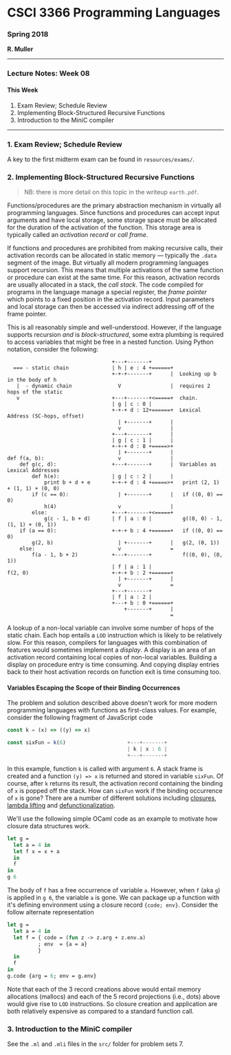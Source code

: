 





# CSCI 3366 Programming Languages

### Spring 2018

**R. Muller**

------

### Lecture Notes: Week 08

#### This Week

1. Exam Review; Schedule Review
2. Implementing Block-Structured Recursive Functions
3. Introduction to the MiniC compiler

---

### 1. Exam Review; Schedule Review

A key to the first midterm exam can be found in `resources/exams/`.

### 2. Implementing Block-Structured Recursive Functions

>  NB: there is more detail on this topic in the writeup `earth.pdf`. 

Functions/procedures are the primary abstraction mechanism in virtually all programming languages. Since functions and procedures can accept input arguments and have local storage, some storage space must be allocated for the duration of the activation of the function. This storage area is typically called an *activation record* or *call frame*. 

If functions and procedures are prohibited from making recursive calls, their activation records can be allocated in static memory — typically the `.data` segment of the image. But virtually all modern programming languages support recursion. This means that multiple activations of the same function or procedure can exist at the same time. For this reason, activation records are usually allocated in a stack, the *call stack*. The code compiled for programs in the language manage a special register, the *frame pointer* which points to a fixed position in the activation record. Input parameters and local storage can then be accessed via indirect addressing off of the frame pointer.

This is all reasonably simple and well-understood. However, if the language supports recursion *and* is *block-structured*, some extra plumbing is required to access variables that might be free in a nested function. Using Python notation, consider the following:

```
                                  +---+-------+
  === - static chain              | h | e : 4 +======+
                                  +-+-+-------+      |  Looking up b in the body of h
   |  - dynamic chain               V                |  requires 2 hops of the static
   v                              +---+-------+<=====+  chain.
                                  | g | c : 0 |
                                  +-+-+ d : 12+======+  Lexical Address (SC-hops, offset)
                                    | +-------+      |                                  
                                    v                |
                                  +---+-------+      |
                                  | g | c : 1 |      |
                                  +-+-+ d : 8 +=====>+
                                    | +-------+      |
def f(a, b):                        v                |
    def g(c, d):                  +---+-------+      |  Variables as Lexical Addresses
        def h(e):                 | g | c : 2 |      |
            print b + d + e       +-+-+ d : 4 +=====>+   print (2, 1) + (1, 1) + (0, 0)
        if (c == 0):                | +-------+      |   if ((0, 0) == 0)
            h(4)                    v                |
        else:                     +---+-------+<=====+
            g(c - 1, b + d)       | f | a : 0 |          g((0, 0) - 1, (1, 1) + (0, 1))
    if (a == 0):                  +-+-+ b : 4 +======+   if ((0, 0) == 0)
    	g(2, b)                     | +-------+      |   g(2, (0, 1))
    else:                           v                =
        f(a - 1, b + 2)           +---+-------+          f((0, 0), (0, 1))
                                  | f | a : 1 |
f(2, 0)                           +-+-+ b : 2 +======+
                                    | +-------+      |
                                    v                =
                                  +---+-------+ 
                                  | f | a : 2 |
                                  +---+ b : 0 +======+
                                      +-------+      |
                                                     =
```

A lookup of a non-local variable can involve some number of hops of the static chain. Each hop entails a `LOD` instruction which is likely to be relatively slow. For this reason, compilers for languages with this combination of features would sometimes implement a *display*. A display is an area of an activation record containing local copies of non-local variables. Building a display on procedure entry is time consuming. And copying display entries back to their host activation records on function exit is time consuming too.

#### Variables Escaping the Scope of their Binding Occurrences

The problem and solution described above doesn't work for more modern programming languages with functions as first-class values. For example, consider the following fragment of JavaScript code

```javascript
const k = (x) => ((y) => x)

const sixFun = k(6)                    +---+-------+
                                       | k | x : 6 |
                                       +---+-------+
```

In this example, function `k` is called with argument `6`. A stack frame is created and a function `(y) => x` is returned and stored in variable `sixFun`. Of course, after `k` returns its result, the activation record containing the binding of `x` is popped off the stack. How can `sixFun` work if the binding occurrence of `x` is gone? There are a number of different solutions including [closures](https://en.wikipedia.org/wiki/Closure_(computer_programming)), [lambda lifting](https://en.wikipedia.org/wiki/Lambda_lifting) and [defunctionalization](https://en.wikipedia.org/wiki/Defunctionalization).

We'll use the following simple OCaml code as an example to motivate how closure data structures work.

```ocaml
let g = 
  let a = 4 in
  let f x = x + a
  in
  f
in
g 6
```

The body of `f` has a free occurrence of variable `a`. However, when `f` (aka `g`) is applied in `g 6`, the variable `a` is gone. We can package up a function with it's defining environment using a closure record `{code; env}`. Consider the follow alternate representation

```ocaml
let g =
  let a = 4 in
  let f = { code = (fun z -> z.arg + z.env.a)
          ; env  = {a = a}
          }
  in
  f
in
g.code {arg = 6; env = g.env}
```

Note that each of the 3 record creations above would entail memory allocations (mallocs) and each of the 5 record projections (i.e., dots) above would give rise to `LOD` instructions. So closure creation and application are both relatively expensive as compared to a standard function call.

### 3. Introduction to the MiniC compiler

See the `.ml` and `.mli` files in the `src/` folder for problem sets 7.